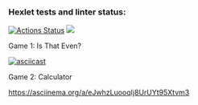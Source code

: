 ### Hexlet tests and linter status:
[![Actions Status](https://github.com/spoddub/python-project-49/workflows/hexlet-check/badge.svg)](https://github.com/spoddub/python-project-49/actions)
<a href="https://codeclimate.com/github/spoddub/python-project-49/maintainability"><img src="https://api.codeclimate.com/v1/badges/16ef1f470d199e7dc98c/maintainability" /></a>

Game 1: Is That Even?

[![asciicast](https://asciinema.org/a/556049.svg)](https://asciinema.org/a/556049)

Game 2: Calculator

https://asciinema.org/a/eJwhzLuooqIj8UrUYt95Xtvm3
